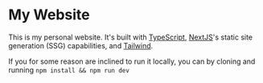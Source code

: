 # My Website

This is my personal website. It's built with [TypeScript](https://www.typescriptlang.org/), [NextJS](https://nextjs.org/)'s static site generation (SSG) capabilities, and [Tailwind](https://tailwindcss.com/).

If you for some reason are inclined to run it locally, you can by cloning and running `npm install && npm run dev`
